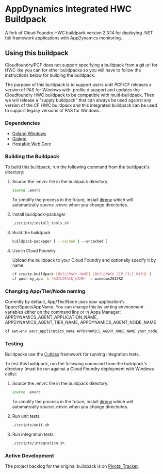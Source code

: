 # AppDynamics Integrated HWC Buildpack

A fork of Cloud Foundry HWC buildpack version 2.3.14 for deploying .NET full framework applications with AppDynamics monitoring.

## Using this buildpack

Cloudfoundry/PCF does not support specifying a buildpack from a git url for HWC like you can for other buildpacks so you will have to follow the instructions below for building the buildpack.

The purpose of this buildpack is to support users until PCF/CF releases a version of PAS for Windows with .profile.d support and updates the Cloudfoundry HWC buildpack to be compatible with multi-buildpack. Then we will release a "supply buildpack" that can always be used against any version of the CF HWC buildpack and this integrated buildpack can be used to support legacy versions of PAS for Windows.

### Dependencies
- [Golang Windows](https://golang.org/dl/)
- [Ginkgo](https://onsi.github.io/ginkgo/)
- [Hostable Web Core](https://github.com/cloudfoundry-incubator/hwc)

### Building the Buildpack

To build this buildpack, run the following command from the buildpack's directory:

1. Source the .envrc file in the buildpack directory.

   ```bash
   source .envrc
   ```
   To simplify the process in the future, install [direnv](https://direnv.net/) which will automatically source .envrc when you change directories.

1. Install buildpack-packager

    ```bash
    ./scripts/install_tools.sh
    ```

1. Build the buildpack

    ```bash
    buildpack-packager [ --cached | --uncached ]
    ```

1. Use in Cloud Foundry

   Upload the buildpack to your Cloud Foundry and optionally specify it by name

    ```bash
    cf create-buildpack [BUILDPACK_NAME] [BUILDPACK_ZIP_FILE_PATH] 1
    cf push my_app -b [BUILDPACK_NAME] -s windows2012R2
    ```

### Changing App/Tier/Node naming

Currently by default, App/Tier/Node uses your application's Space/Space/AppName. You can change this by setting environment variables either on the command line or in Apps Manager:
APPDYNAMICS_AGENT_APPLICATION_NAME, APPDYNAMICS_AGENT_TIER_NAME, APPDYNAMICS_AGENT_NODE_NAME
```bash
cf set-env your_application_name APPDYNAMICS_AGENT_NODE_NAME your_node_name
```

### Testing

Buildpacks use the [Cutlass](https://github.com/cloudfoundry/libbuildpack/tree/master/cutlass) framework for running integration tests.

To test this buildpack, run the following command from the buildpack's directory (must be run against a Cloud Foundry deployment with Windows cells):

1. Source the .envrc file in the buildpack directory.

   ```bash
   source .envrc
   ```
   To simplify the process in the future, install [direnv](https://direnv.net/) which will automatically source .envrc when you change directories.

1. Run unit tests

    ```bash
    ./scripts/unit.sh
    ```

1. Run integration tests

    ```bash
    ./scripts/integration.sh
    ```

### Active Development

The project backlog for the original buildpack is on [Pivotal Tracker](https://www.pivotaltracker.com/n/projects/1042066).
